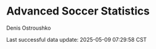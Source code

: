 # Advanced Soccer Statistics
Denis Ostroushko

<!-- gfm -->

Last successful data update: 2025-05-09 07:29:58 CST
